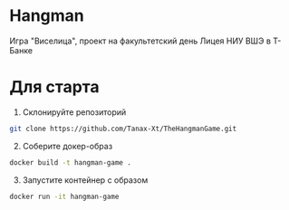 # Hangman

Игра "Виселица", проект на факультетский день Лицея НИУ ВШЭ в Т-Банке

# Для старта
1. Склонируйте репозиторий
```bash
git clone https://github.com/Tanax-Xt/TheHangmanGame.git
```
2. Соберите докер-образ
```bash
docker build -t hangman-game .
```
3. Запустите контейнер с образом
```bash
docker run -it hangman-game
```
